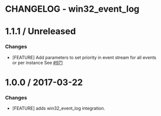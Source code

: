 # CHANGELOG - win32_event_log

1.1.1 / Unreleased
==================

### Changes

* [FEATURE] Add parameters to set priority in event stream for all events or per instance See [#971][]

1.0.0 / 2017-03-22
==================

### Changes

* [FEATURE] adds win32_event_log integration.

<!--- The following link definition list is generated by PimpMyChangelog --->
[#971]: https://github.com/DataDog/integrations-core/issues/971